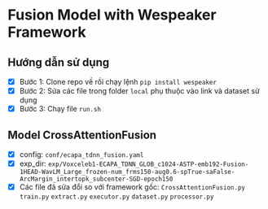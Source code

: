 # Fusion Model with Wespeaker Framework

## Hướng dẫn sử dụng
- [x] Bước 1: Clone repo về rồi chạy lệnh `pip install wespeaker`
- [x] Bước 2: Sửa các file trong folder `local` phụ thuộc vào link và dataset sử dụng
- [x] Bước 3: Chạy file `run.sh`

## Model CrossAttentionFusion
- [x] config: `conf/ecapa_tdnn_fusion.yaml`
- [x] exp_dir: `exp/Voxceleb1-ECAPA_TDNN_GLOB_c1024-ASTP-emb192-Fusion-1HEAD-WavLM_Large_frozen-num_frms150-aug0.6-spTrue-saFalse-ArcMargin_intertopk_subcenter-SGD-epoch150`
- [x] Các file đã sửa đổi so với framework gốc: `CrossAttentionFusion.py` `train.py` `extract.py` `executor.py` `dataset.py` `processor.py`
